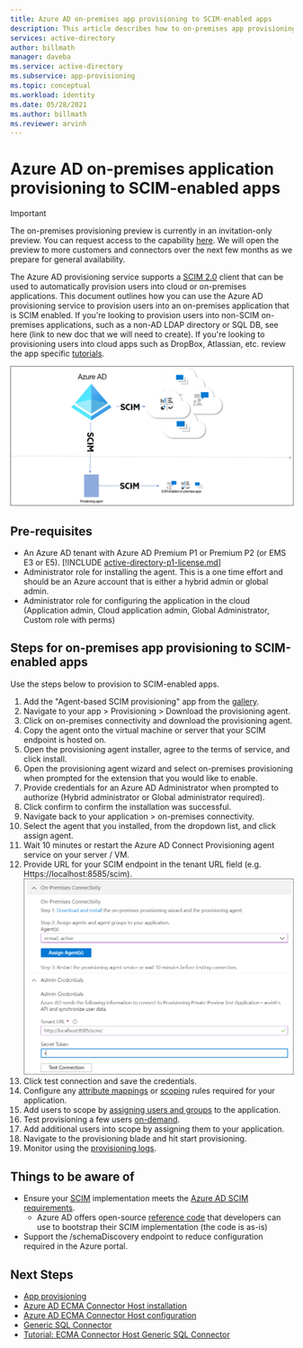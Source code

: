 ```yaml
---
title: Azure AD on-premises app provisioning to SCIM-enabled apps
description: This article describes how to on-premises app provisioning to SCIM-enabled apps.
services: active-directory
author: billmath
manager: daveba
ms.service: active-directory
ms.subservice: app-provisioning
ms.topic: conceptual
ms.workload: identity
ms.date: 05/28/2021
ms.author: billmath
ms.reviewer: arvinh
---
```


# Azure AD on-premises application provisioning to SCIM-enabled apps

>[!IMPORTANT]
> The on-premises provisioning preview is currently in an invitation-only preview. You can request access to the capability [here](https://aka.ms/onpremprovisioningpublicpreviewaccess). We will open the preview to more customers and connectors over the next few months as we prepare for general availability.

The Azure AD provisioning service supports a [SCIM 2.0](https://techcommunity.microsoft.com/t5/identity-standards-blog/provisioning-with-scim-getting-started/ba-p/880010) client that can be used to automatically provision users into cloud or on-premises applications. This document outlines how you can use the Azure AD provisioning service to provision users into an on-premises application that is SCIM enabled. If you're looking to provision users into non-SCIM on-premises applications, such as a non-AD LDAP directory or SQL DB, see here (link to new doc that we will need to create). If you're looking to provisioning users into cloud apps such as DropBox, Atlassian, etc. review the app specific [tutorials](../../active-directory/saas-apps/tutorial-list.md). 

![architecture](./media/on-premises-scim-provisioning/scim-3.png)


## Pre-requisites
- An Azure AD tenant with Azure AD Premium P1 or Premium P2 (or EMS E3 or E5). 
    [!INCLUDE [active-directory-p1-license.md](../../../includes/active-directory-p1-license.md)]
- Administrator role for installing the agent.  This is a one time effort and should be an Azure account that is either a hybrid admin or global admin. 
- Administrator role for configuring the application in the cloud (Application admin, Cloud application admin, Global Administrator, Custom role with perms)

## Steps for on-premises app provisioning to SCIM-enabled apps
Use the steps below to provision to SCIM-enabled apps. 

 1. Add the "Agent-based SCIM provisioning" app from the [gallery](../../active-directory/manage-apps/add-application-portal.md).
 2. Navigate to your app > Provisioning > Download the provisioning agent.
 3. Click on on-premises connectivity and download the provisioning agent.
 4. Copy the agent onto the virtual machine or server that your SCIM endpoint is hosted on.
 5. Open the provisioning agent installer, agree to the terms of service, and click install.
 6. Open the provisioning agent wizard and select on-premises provisioning when prompted for the extension that you would like to enable.
 7. Provide credentials for an Azure AD Administrator when prompted to authorize (Hybrid administrator or Global administrator required).
 8. Click confirm to confirm the installation was successful.
 9. Navigate back to your application > on-premises connectivity.
 10. Select the agent that you installed, from the dropdown list, and click assign agent.
 11. Wait 10 minutes or restart the Azure AD Connect Provisioning agent service on your server / VM.
 12. Provide URL for your SCIM endpoint in the tenant URL field (e.g. Https://localhost:8585/scim).
     ![assign agent](./media/on-premises-scim-provisioning/scim-2.png)
 13. Click test connection and save the credentials.
 14. Configure any [attribute mappings](customize-application-attributes.md) or [scoping](define-conditional-rules-for-provisioning-user-accounts.md) rules required for your application.  
 15. Add users to scope by [assigning users and groups](../../active-directory/manage-apps/add-application-portal-assign-users.md) to the application.
 16. Test provisioning a few users [on-demand](provision-on-demand.md).
 17. Add additional users into scope by assigning them to your application.
 18. Navigate to the provisioning blade and hit start provisioning.
 19. Monitor using the [provisioning logs](../../active-directory/reports-monitoring/concept-provisioning-logs.md).
 

## Things to be aware of
* Ensure your [SCIM](https://techcommunity.microsoft.com/t5/identity-standards-blog/provisioning-with-scim-getting-started/ba-p/880010) implementation meets the [Azure AD SCIM requirements](use-scim-to-provision-users-and-groups.md).
  * Azure AD offers open-source [reference code](https://github.com/AzureAD/SCIMReferenceCode/wiki) that developers can use to bootstrap their SCIM implementation (the code is as-is)
* Support the /schemaDiscovery endpoint to reduce configuration required in the Azure portal. 

## Next Steps

- [App provisioning](user-provisioning.md)
- [Azure AD ECMA Connector Host installation](on-premises-ecma-install.md)
- [Azure AD ECMA Connector Host configuration](on-premises-ecma-configure.md)
- [Generic SQL Connector](on-premises-sql-connector-configure.md)
- [Tutorial:  ECMA Connector Host Generic SQL Connector](tutorial-ecma-sql-connector.md)
